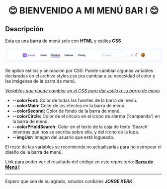 <h1 align="center">😊 BIENVENIDO A MI MENÚ BAR I 😊</h1>

<h2>Descripción</h2>

Esta es una barra de menú solo con **HTML** y estilos **CSS** 

![Alt text](images/MenuBarExample.png)

Se aplicó estilos y animación por CSS. Puede cambiar algunas variables declaradas en el archivo styles.css pra cambiar a su necesidad el color y las imágenes de la barra de menú.

<u><i>Variables que puede cambiar en el CSS para dar estilo a su barra de menú</i></u>
<ul>
    <li><strong>--colorFont:</strong> Color de todas las fuentes de la barra de menú.</li>
    <li><strong>--colorMain:</strong> Color de los efectos en la barra de menú..</li>
    <li><strong>--colorSecond:</strong> Color de fondo de la barra de menú.</li>
    <li><strong>--colorCircle:</strong> Color de el círculo en el ícono de alarma ('campanita') en la barra de menú.</li>
    <li><strong>--colorPHoldSearch:</strong> Color en el texto de la caja de texto 'Search' mientras que nos se escriba sobre ella, y del ícono de la lupa.</li>
    <li><strong>--imgUsr:</strong> Imagen del usuario que está logueado.</li>
</ul>

El resto de las variables se recomienda no actualizarlas para no estropear el diseño de la barra de menú.
<br>

Link para poder ver el resultado del código en este repositorio: <a class="aClassMovLeft expand" href="https://jorgekerk.github.io/TP-2022-12-22-MenuBar1/" target="_blank">**Barra de Menú I**</a>

<hr>

Espero que sea de su agrado, saludos cordiales <i>**JORGE KERK**</i>.

